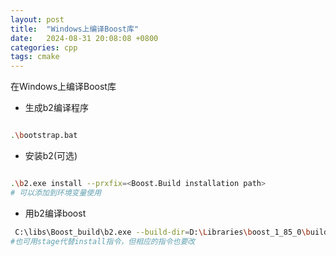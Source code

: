 ```yaml
---
layout: post
title:  "Windows上编译Boost库"
date:   2024-08-31 20:08:08 +0800
categories: cpp 
tags: cmake
---
```


在Windows上编译Boost库

- 生成b2编译程序

```bash

.\bootstrap.bat

```
- 安装b2(可选)

```bash

.\b2.exe install --prxfix=<Boost.Build installation path>
# 可以添加到环境变量使用
```


- 用b2编译boost

```bash
 C:\libs\Boost_build\b2.exe --build-dir=D:\Libraries\boost_1_85_0\build_vc141 toolset=msvc-14.1 --build-type=complete install --prefix=C:\libs\Boost_1_85_vc141
#也可用stage代替install指令，但相应的指令也要改

```
